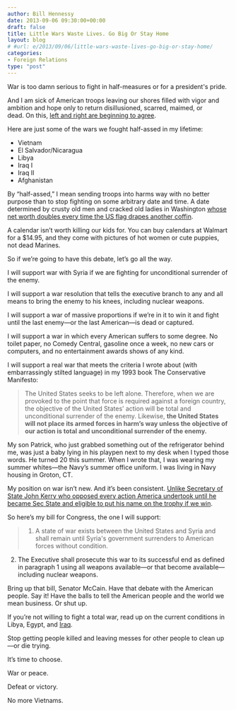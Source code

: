 ```yaml
---
author: Bill Hennessy
date: 2013-09-06 09:30:00+00:00
draft: false
title: Little Wars Waste Lives. Go Big Or Stay Home
layout: blog
# #url: e/2013/09/06/little-wars-waste-lives-go-big-or-stay-home/
categories:
- Foreign Relations
type: "post"
---
```


War is too damn serious to fight in half-measures or for a president's pride.

And I am sick of American troops leaving our shores filled with vigor and ambition and hope only to return disillusioned, scarred, maimed, or dead. On this, [left and right are beginning to agree](https://hennessysview.com/2013/09/05/have-you-noticed-how-political-lines-are-blurring/).

Here are just some of the wars we fought half-assed in my lifetime:



  * Vietnam
  * El Salvador/Nicaragua
  * Libya
  * Iraq I
  * Iraq II
  * Afghanistan

By “half-assed,” I mean sending troops into harms way with no better purpose than to stop fighting on some arbitrary date and time. A date determined by crusty old men and cracked old ladies in Washington [whose net worth doubles every time the US flag drapes another coffin](https://www.zerohedge.com/news/2013-09-04/these-are-7-democratic-and-3-republican-senators-who-want-start-syrian-war).

A calendar isn’t worth killing our kids for. You can buy calendars at Walmart for a $14.95, and they come with pictures of hot women or cute puppies, not dead Marines.

So if we’re going to have this debate, let’s go all the way.

I will support war with Syria if we are fighting for unconditional surrender of the enemy.

I will support a war resolution that tells the executive branch to any and all means to bring the enemy to his knees, including nuclear weapons.

I will support a war of massive proportions if we’re in it to win it and fight until the last enemy—or the last American—is dead or captured.

I will support a war in which every American suffers to some degree. No toilet paper, no Comedy Central, gasoline once a week, no new cars or computers, and no entertainment awards shows of any kind.

I will support a real war that meets the criteria I wrote about (with embarrassingly stilted language) in my 1993 book The Conservative Manifesto:


> The United States seeks to be left alone. Therefore, when we are provoked to the point that force is required against a foreign country, the objective of the United States’ action will be total and unconditional surrender of the enemy. Likewise, **the United States will not place its armed forces in harm’s way unless the objective of our action is total and unconditional surrender of the enemy.**


My son Patrick, who just grabbed something out of the refrigerator behind me, was just a baby lying in his playpen next to my desk when I typed those words. He turned 20 this summer. When I wrote that, I was wearing my summer whites—the Navy’s summer office uniform. I was living in Navy housing in Groton, CT.

My position on war isn’t new. And it’s been consistent. [Unlike Secretary of State John Kerry who opposed every action America undertook until he became Sec State and eligible to put his name on the trophy if we win](https://hennessysview.com/2013/09/04/im-crazy-dont-believe-president/).

So here’s my bill for Congress, the one I will support:


> 1. A state of war exists between the United States and Syria and shall remain until Syria's government surrenders to American forces without condition.

2. The Executive shall prosecute this war to its successful end as defined in paragraph 1 using all weapons available—or that become available—including nuclear weapons.


Bring up that bill, Senator McCain. Have that debate with the American people. Say it! Have the balls to tell the American people and the world we mean business. Or shut up.

If you’re not willing to fight a total war, read up on the current conditions in Libya, Egypt, and [Iraq](https://www.zerohedge.com/news/2013-09-05/next-hot-zone-iraq).

Stop getting people killed and leaving messes for other people to clean up—or die trying.

It’s time to choose.

War or peace.

Defeat or victory.

No more Vietnams.


